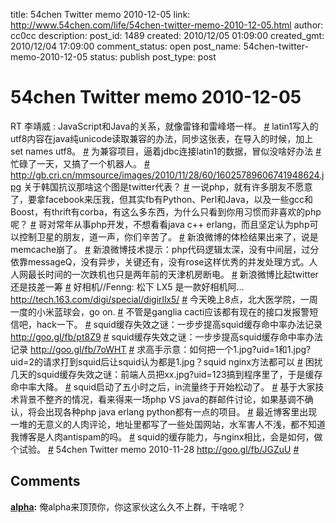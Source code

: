 title: 54chen Twitter memo 2010-12-05 
link: http://www.54chen.com/life/54chen-twitter-memo-2010-12-05.html
author: cc0cc
description: 
post_id: 1489
created: 2010/12/05 01:09:00
created_gmt: 2010/12/04 17:09:00
comment_status: open
post_name: 54chen-twitter-memo-2010-12-05
status: publish
post_type: post

# 54chen Twitter memo 2010-12-05 

RT 李靖威 : JavaScript和Java的关系，就像雷锋和雷峰塔一样。 [#](http://twitter.com/54chen/statuses/10880059527135232) latin1写入的utf8内容在java纯unicode读取兼容的办法，同步这张表，在导入的时候，加上set names utf8。 [#](http://twitter.com/54chen/statuses/10641964684808192) 为兼容项目，逼着jdbc连接latin1的数据，冒似没啥好办法 [#](http://twitter.com/54chen/statuses/10614476483067904) 忙碌了一天，又搞了一个机器人。 [#](http://twitter.com/54chen/statuses/10239769023873024) <http://gb.cri.cn/mmsource/images/2010/11/28/60/16025789606741948624.jpg> 关于韩国抗议那啥这个图是twitter代表？ [#](http://twitter.com/54chen/statuses/9986748478128128) 一说php，就有许多朋友不愿意了，要拿facebook来压我，但其实fb有Python、Perl和Java，以及一些gcc和Boost，有thrift有corba，有这么多东西，为什么只看到你用习惯而非喜欢的php呢？ [#](http://twitter.com/54chen/statuses/9952632990863360) 哥对常年从事php开发，不想看看java c++ erlang，而且坚定认为php可以控制卫星的朋友，道一声，你们辛苦了。 [#](http://twitter.com/54chen/statuses/9907491836002304) 新浪微博的体检结果出来了，说是memcache崩了。 [#](http://twitter.com/54chen/statuses/9862668479373312) 新浪微博技术提示：php代码逻辑太深，没有中间层，过分依靠messageQ，没有异步，关键还有，没有rose这样优秀的并发处理方式。人人网最长时间的一次跌机也只是两年前的天津机房断电。 [#](http://twitter.com/54chen/statuses/9844587854036992) 新浪微博比起twitter还是技差一筹 [#](http://twitter.com/54chen/statuses/9838309538795520) 好相机//Fenng: 松下 LX5 是一款好相机阿... <http://tech.163.com/digi/special/digirllx5/> [#](http://twitter.com/54chen/statuses/9797379775537152) 今天晚上8点，北大医学院，一周一度的小米蓝球会，go on. [#](http://twitter.com/54chen/statuses/9559018905280512) 不管是ganglia cacti应该都有现在的接口发报警短信吧，hack一下。 [#](http://twitter.com/54chen/statuses/9502639570034688) squid缓存失效之谜：一步步提高squid缓存命中率办法记录 <http://goo.gl/fb/pt8Z9> [#](http://twitter.com/54chen/statuses/9496696325152768) squid缓存失效之谜：一步步提高squid缓存命中率办法记录 <http://goo.gl/fb/7oWHT> [#](http://twitter.com/54chen/statuses/9488824388288512) 求高手示意：如何把一个1.jpg?uid=1和1.jpg?uid=2的请求打到squid后让squid认为都是1.jpg？squid nginx方法都可以 [#](http://twitter.com/54chen/statuses/9432685869006848) 困扰几天的squid缓存失效之谜：前端人员把xx.jpg?uid=123搞到程序里了，于是缓存命中率大降。 [#](http://twitter.com/54chen/statuses/9427601147826176) squid启动了五小时之后，in流量终于开始松动了。 [#](http://twitter.com/54chen/statuses/9153075080077312) 基于大家技术背景不整齐的情况，看来得来一场php VS java的群邮件讨论，如果基调不确认，将会出现各种php java erlang python都有一点的项目。 [#](http://twitter.com/54chen/statuses/9133967257108480) 最近博客里出现一堆的无意义的人肉评论，地址里都写了一些处国网站，水军害人不浅，都不知道我博客是人肉antispam的吗。 [#](http://twitter.com/54chen/statuses/9127412516261888) squid的缓存能力，与nginx相比，会是如何，做个试验。 [#](http://twitter.com/54chen/statuses/9125916319948800) 54chen Twitter memo 2010-11-28 <http://goo.gl/fb/JGZuU> [#](http://twitter.com/54chen/statuses/8696962446524416)

## Comments

**[alpha](#13687 "2011-07-21 23:46:34"):** 俺alpha来顶顶你，你这家伙这么久不上群，干啥呢？

